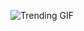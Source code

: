 
<!-- GIF_SECTION -->
![Trending GIF](https://media3.giphy.com/media/v1.Y2lkPThiYjIxNzcycHRtN2c0OGt3eXFoZGZoanpucGY5aTI0ZnJrbTd5d3l5M2R3ZmZudCZlcD12MV9naWZzX3NlYXJjaCZjdD1n/rrsMWkp9shbXJPA2D6/giphy.gif)
<!-- END_GIF_SECTION -->
